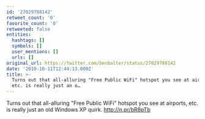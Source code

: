 ```yaml
---
id: '27029788142'
retweet_count: '0'
favorite_count: '0'
retweeted: false
entities:
  hashtags: []
  symbols: []
  user_mentions: []
  urls: []
original_url: https://twitter.com/benbalter/status/27029788142
date: '2010-10-11T12:44:13.000Z'
title: >-
  Turns out that all-alluring "Free Public WiFi" hotspot you see at airports,
  etc. is really just an o…
---
```


Turns out that all-alluring "Free Public WiFi" hotspot you see at airports, etc. is really just an old Windows XP quirk. http://n.pr/bR8pTb
